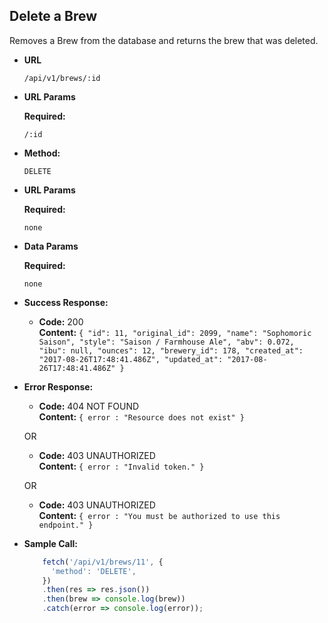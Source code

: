 **Delete a Brew**
----
  Removes a Brew from the database and returns the brew that was deleted.

* **URL**

  `/api/v1/brews/:id`

* **URL Params**

  **Required:**
  
  `/:id`

* **Method:**

  `DELETE`
  
*  **URL Params**

   **Required:**
 
   `none`

* **Data Params**

   **Required:**
 
   `none`

* **Success Response:**

  * **Code:** 200 <br />
    **Content:** `{
      "id": 11,
      "original_id": 2099,
      "name": "Sophomoric Saison",
      "style": "Saison / Farmhouse Ale",
      "abv": 0.072,
      "ibu": null,
      "ounces": 12,
      "brewery_id": 178,
      "created_at": "2017-08-26T17:48:41.486Z",
      "updated_at": "2017-08-26T17:48:41.486Z"
    }`
 
* **Error Response:**

  * **Code:** 404 NOT FOUND <br />
    **Content:** `{ error : "Resource does not exist" }`

  OR

  * **Code:** 403 UNAUTHORIZED <br />
    **Content:** `{ error : "Invalid token." }`
    
  OR

  * **Code:** 403 UNAUTHORIZED <br />
    **Content:** `{ error : "You must be authorized to use this endpoint." }`

* **Sample Call:**

  ```javascript
      fetch('/api/v1/brews/11', {
        'method': 'DELETE',
      })
      .then(res => res.json())
      .then(brew => console.log(brew))
      .catch(error => console.log(error));
  ```
